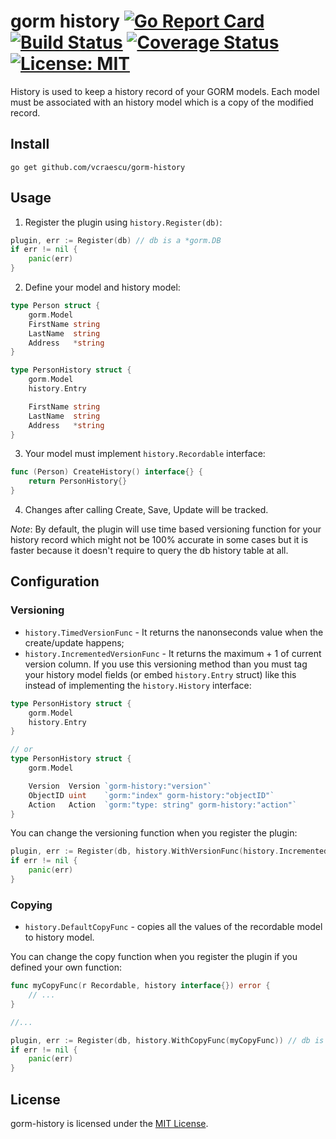 # gorm history [![Go Report Card](https://goreportcard.com/badge/github.com/vcraescu/gorm-history)](https://goreportcard.com/report/github.com/vcraescu/gorm-history) [![Build Status](https://travis-ci.com/vcraescu/go-paginator.svg?branch=master)](https://travis-ci.com/vcraescu/go-paginator) [![Coverage Status](https://coveralls.io/repos/github/vcraescu/gorm-history/badge.svg?branch=master)](https://coveralls.io/github/vcraescu/gorm-history?branch=master) [![License: MIT](https://img.shields.io/badge/License-MIT-yellow.svg)](https://opensource.org/licenses/MIT)
History is used to keep a history record of your GORM models.
Each model must be associated with an history model which is a copy of the modified record.

## Install
```
go get github.com/vcraescu/gorm-history
```

## Usage
1. Register the plugin using `history.Register(db)`:

```go
plugin, err := Register(db) // db is a *gorm.DB
if err != nil {
    panic(err)
}
```

2. Define your model and history model:
```go
type Person struct {
	gorm.Model
	FirstName string
	LastName  string
	Address   *string
}

type PersonHistory struct {
	gorm.Model
	history.Entry

	FirstName string
	LastName  string
	Address   *string
}
```

3. Your model must implement `history.Recordable` interface:
```go
func (Person) CreateHistory() interface{} {
	return PersonHistory{}
}
```

4. Changes after calling Create, Save, Update will be tracked.


*Note*: By default, the plugin will use time based versioning function for your history record which might not be 100%
accurate in some cases but it is faster because it doesn't require to query the db history table at all.

## Configuration

### Versioning 

* `history.TimedVersionFunc` - It returns the nanonseconds value when the create/update happens;
* `history.IncrementedVersionFunc` - It returns the maximum + 1 of current version column. If you use this versioning 
method than you must tag your history model fields (or embed `history.Entry` struct) like this instead of 
implementing the `history.History` interface:

```go
type PersonHistory struct {
	gorm.Model
	history.Entry
}

// or 
type PersonHistory struct {
	gorm.Model

	Version  Version `gorm-history:"version"`
	ObjectID uint    `gorm:"index" gorm-history:"objectID"`
	Action   Action  `gorm:"type: string" gorm-history:"action"`
}
```


You can change the versioning function when you register the plugin:
```go
plugin, err := Register(db, history.WithVersionFunc(history.IncrementedVersionFunc)) // db is a *gorm.DB
if err != nil {
    panic(err)
}
```

### Copying 

* `history.DefaultCopyFunc` - copies all the values of the recordable model to history model.

You can change the copy function when you register the plugin if you defined your own function:

```go
func myCopyFunc(r Recordable, history interface{}) error {
    // ...
}

//...

plugin, err := Register(db, history.WithCopyFunc(myCopyFunc)) // db is a *gorm.DB
if err != nil {
    panic(err)
}
```

## License

gorm-history is licensed under the [MIT License](LICENSE).
